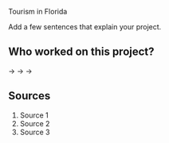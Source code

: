 Tourism in Florida

Add a few sentences that explain your project.

## Who worked on this project?
->
->
->

##


## Sources

1. Source 1
2. Source 2
3. Source 3
